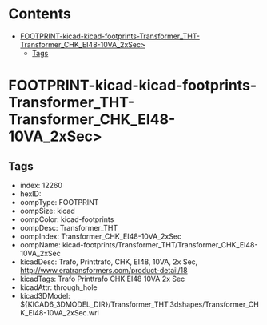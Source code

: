 



Contents
========

* [FOOTPRINT-kicad-kicad-footprints-Transformer_THT-Transformer_CHK_EI48-10VA_2xSec>](#footprint-kicad-kicad-footprints-transformer_tht-transformer_chk_ei48-10va_2xsec)
	* [Tags](#tags)

# FOOTPRINT-kicad-kicad-footprints-Transformer_THT-Transformer_CHK_EI48-10VA_2xSec>

## Tags

- index: 12260
- hexID: 
- oompType: FOOTPRINT
- oompSize: kicad
- oompColor: kicad-footprints
- oompDesc: Transformer_THT
- oompIndex: Transformer_CHK_EI48-10VA_2xSec
- oompName: kicad-footprints/Transformer_THT/Transformer_CHK_EI48-10VA_2xSec
- kicadDesc: Trafo, Printtrafo, CHK, EI48, 10VA, 2x Sec, http://www.eratransformers.com/product-detail/18
- kicadTags: Trafo Printtrafo CHK EI48 10VA 2x Sec
- kicadAttr: through_hole
- kicad3DModel: ${KICAD6_3DMODEL_DIR}/Transformer_THT.3dshapes/Transformer_CHK_EI48-10VA_2xSec.wrl
